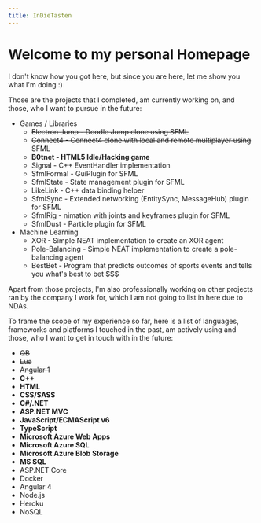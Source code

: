 ```yaml
---
title: InDieTasten
---
```


# Welcome to my personal Homepage

I don't know how you got here, but since you are here, let me show you what I'm doing :)

Those are the projects that I completed, am currently working on, and those, who I want to pursue in the future:

- Games / Libraries
    - ~~Electron Jump - Doodle Jump clone using SFML~~
    - ~~Connect4 - Connect4 clone with local and remote multiplayer using SFML~~
    - **B0tnet - HTML5 Idle/Hacking game**
    - Signal - C++ EventHandler implementation
    - SfmlFormal - GuiPlugin for SFML
    - SfmlState - State management plugin for SFML
    - LikeLink - C++ data binding helper
    - SfmlSync - Extended networking (EntitySync, MessageHub) plugin for SFML
    - SfmlRig - nimation with joints and keyframes plugin for SFML
    - SfmlDust - Particle plugin for SFML
- Machine Learning
    - XOR - Simple NEAT implementation to create an XOR agent
    - Pole-Balancing - Simple NEAT implementation to create a pole-balancing agent
    - BestBet - Program that predicts outcomes of sports events and tells you what's best to bet $$$

Apart from those projects, I'm also professionally working on other projects ran by the company I work for, which I am not going to list in here due to NDAs.

To frame the scope of my experience so far, here is a list of languages, frameworks and platforms I touched in the past, am actively using and those, who I want to get in touch with in the future:

- ~~QB~~
- ~~Lua~~
- ~~Angular 1~~
- **C++**
- **HTML**
- **CSS/SASS**
- **C#/.NET**
- **ASP.NET MVC**
- **JavaScript/ECMAScript v6**
- **TypeScript**
- **Microsoft Azure Web Apps**
- **Microsoft Azure SQL**
- **Microsoft Azure Blob Storage**
- **MS SQL**
- ASP.NET Core
- Docker
- Angular 4
- Node.js
- Heroku
- NoSQL

